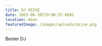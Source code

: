 ```yaml
---
title: DJ OSIVE
date: 2025-06-30T19:00:37.689Z
location: Wien
featuredImage: /images/uploads/osive.png
---
```

B﻿ester DJ